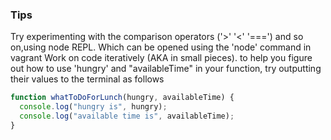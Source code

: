 ### Tips
Try experimenting with the comparison operators ('>' '<' '===') and so on,using node REPL. Which can be opened using the 'node' command in vagrant
Work on code iteratively (AKA in small pieces).
to help you figure out how to use 'hungry' and "availableTime" in your function, try outputting their values to the terminal as follows 

```javascript
function whatToDoForLunch(hungry, availableTime) {
  console.log("hungry is", hungry);
  console.log("available time is", availableTime);
}